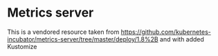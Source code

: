# Metrics server
This is a vendored resource taken from https://github.com/kubernetes-incubator/metrics-server/tree/master/deploy/1.8%2B and with added Kustomize